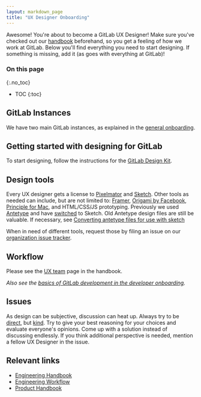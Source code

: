 ```yaml
---
layout: markdown_page
title: "UX Designer Onboarding"
---
```


Awesome! You're about to become a GitLab UX Designer!
Make sure you've checked out our [handbook](/handbook) beforehand, so you get a feeling
of how we work at GitLab. Below you'll find everything you need to start designing.
If something is missing, add it (as goes with everything at GitLab)!

### On this page
{:.no_toc}

- TOC
{:toc}

## GitLab Instances

We have two main GitLab instances, as explained in the
[general onboarding](/handbook/general-onboarding#gitlab-instances).

## Getting started with designing for GitLab

To start designing, follow the instructions for the
[GitLab Design Kit](https://gitlab.com/gitlab-org/gitlab-design).

## Design tools

Every UX designer gets a license to [Pixelmator](http://www.pixelmator.com/mac/) and [Sketch](https://www.sketchapp.com/). Other tools as needed can include, but are not limited to: [Framer](https://framerjs.com/), [Origami by Facebook](https://facebook.github.io/origami/), [Principle for Mac](http://principleformac.com/), and HTML/CSS/JS prototyping. Previously we used [Antetype](http://www.antetype.com/) and have [switched](https://gitlab.com/gitlab-org/gitlab-ce/issues/19790) to Sketch. Old Antetype design files are still be valuable. If necessary, see [Converting antetype files for use with sketch](https://gitlab.com/gitlab-org/gitlab-ce/issues/19864)

When in need of different tools, request those by filing an issue on our [organization issue tracker](https://gitlab.com/gitlab-com/organization/issues).

## Workflow

Please see the [UX team](/handbook/ux) page in the handbook.

*Also see the [basics of GitLab development in the developer onboarding](/handbook/developer-onboarding/#basics-of-gitlab-development).*

## Issues

As design can be subjective, discussion can heat up. Always try to be [direct](/handbook/#directness), but [kind](/handbook/#kindness). Try to give your best reasoning for your choices and evaluate everyone's opinions. Come up with a solution instead of discussing endlessly. If you think additional perspective is needed, mention a fellow UX Designer in the issue.

## Relevant links

- [Engineering Handbook](/handbook/engineering)
- [Engineering Workflow](/handbook/engineering/workflow)
- [Product Handbook](/handbook/product)
